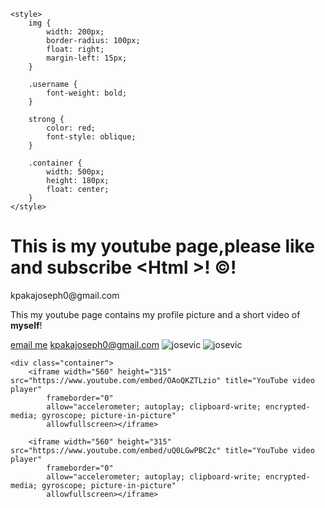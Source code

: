 <!DOCTYPE html>
<html lang="en">

<head>
    <meta charset="UTF-8">
    <meta http-equiv="X-UA-Compatible" content="IE=edge">
    <meta name="viewport" content="width=device-width, initial-scale=1.0">
    <meta name="Keywords" content="Html,css">
    <title>Joskay webpage</title>

    <style>
        img {
            width: 200px;
            border-radius: 100px;
            float: right;
            margin-left: 15px;
        }

        .username {
            font-weight: bold;
        }

        strong {
            color: red;
            font-style: oblique;
        }

        .container {
            width: 500px;
            height: 180px;
            float: center;
        }
    </style>

</head>

<body>
    <h1>This is my youtube page,please like and subscribe &lt;Html &gt;! &copy;!</h1>
    <p class="username">kpakajoseph0@gmail.com</p>
    <p> This my youtube page contains my profile picture and a short video of <strong>myself</strong>!</p>
    <a href="mailto:kpakajoseph0@gmail.com">email me</a>
    <a href="#">kpakajoseph0@gmail.com</a>
    <img src="image/Josevic.jpg" alt="josevic" />
    <img src="https://www.google.com image/Josevic.jpg" alt="josevic" />

    <div class="container">
        <iframe width="560" height="315" src="https://www.youtube.com/embed/OAoQKZTLzio" title="YouTube video player"
            frameborder="0"
            allow="accelerometer; autoplay; clipboard-write; encrypted-media; gyroscope; picture-in-picture"
            allowfullscreen></iframe>

        <iframe width="560" height="315" src="https://www.youtube.com/embed/uQ0LGwPBC2c" title="YouTube video player"
            frameborder="0"
            allow="accelerometer; autoplay; clipboard-write; encrypted-media; gyroscope; picture-in-picture"
            allowfullscreen></iframe>




</body>

</html>
